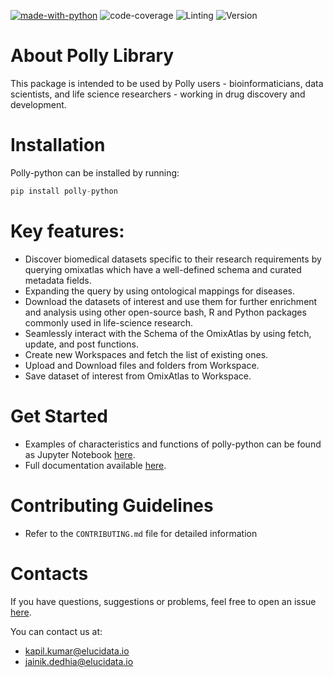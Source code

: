 [![made-with-python](https://img.shields.io/badge/Made%20with-Python-1f425f.svg)](https://www.python.org/)
![code-coverage](https://github.com/ElucidataInc/polly-python-code/blob/badges_do_not_delete/badges/badge.svg)
![Linting](https://img.shields.io/badge/Linting-Black-green)
![Version](https://img.shields.io/badge/python-3.7%2B-blue)

# About Polly Library

This package is intended to be used by Polly users - bioinformaticians, data scientists, and life science researchers - working in drug discovery and development.

# Installation

Polly-python can be installed by running:

```python
pip install polly-python
```
 
# Key features:

* Discover biomedical datasets specific to their research requirements by querying omixatlas which have a well-defined schema and curated metadata fields. 
* Expanding the query by using ontological mappings for diseases.
* Download the datasets of interest and use them for further enrichment and analysis using other open-source bash, R and Python packages commonly used in life-science research.
* Seamlessly interact with the Schema of the OmixAtlas by using fetch, update, and post functions.
* Create new Workspaces and fetch the list of existing ones.
* Upload and Download files and folders from Workspace.
* Save dataset of interest from OmixAtlas to Workspace.

# Get Started

* Examples of characteristics and functions of polly-python can be found as Jupyter Notebook [here](https://github.com/ElucidataInc/polly-python). 
* Full documentation available [here](https://docs.elucidata.io/OmixAtlas/Polly%20Python.html).

# Contributing Guidelines

* Refer to the `CONTRIBUTING.md` file for detailed information

# Contacts
If you have questions, suggestions or problems, feel free to open an issue [here](https://github.com/ElucidataInc/polly-python/issues).

You can contact us at:
* kapil.kumar@elucidata.io
* jainik.dedhia@elucidata.io
